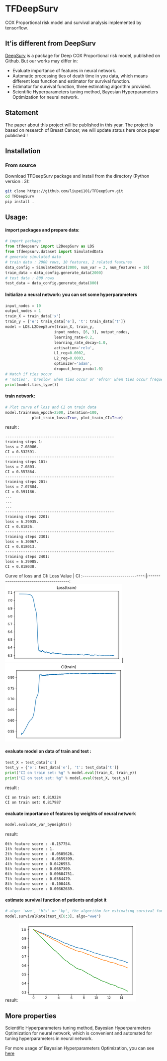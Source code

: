 # TFDeepSurv
COX Proportional risk model and survival analysis implemented by tensorflow.

## It'is different from DeepSurv
[DeepSurv](https://github.com/jaredleekatzman/DeepSurv) is a package for Deep COX Proportional risk model, published on Github. But our works may differ in:

- Evaluate importance of features in neural network.
- Automatic processing ties of death time in you data, which means different loss function and estimator for survival function.
- Estimator for survival function, three estimating algorithm provided.
- Scientific Hyperparameters tuning method, Bayesian Hyperparameters Optimization for neural network.

## Statement
The paper about this project will be published in this year. The project is based on
research of Breast Cancer, we will update status here once paper published !

## Installation
### From source

Download TFDeepSurv package and install from the directory (Python version : 3):
```bash
git clone https://github.com/liupei101/TFDeepSurv.git
cd TFDeepSurv
pip install .
```

## Usage:

#### import packages and prepare data:
```python
# import package
from tfdeepsurv import L2DeepSurv as LDS
from tfdeepsurv.dataset import SimulatedData
# generate simulated data
# train data : 2000 rows, 10 features, 2 related features
data_config = SimulatedData(2000, num_var = 2, num_features = 10)
train_data = data_config.generate_data(2000)
# test data : 800 rows
test_data = data_config.generate_data(800)
```

#### Initialize a neural network: you can set some hyperparameters
```python
input_nodes = 10
output_nodes = 1
train_X = train_data['x']
train_y = {'e': train_data['e'], 't': train_data['t']}
model = LDS.L2DeepSurv(train_X, train_y,
                      input_nodes, [6, 3], output_nodes, 
                      learning_rate=0.2,
                      learning_rate_decay=1.0,
                      activation='relu', 
                      L1_reg=0.0002, 
                      L2_reg=0.0003, 
                      optimizer='adam',
                      dropout_keep_prob=1.0)
# Watch if ties occur
# 'noties', 'breslow' when ties occur or 'efron' when ties occur frequently
print(model.ties_type())
```

#### train network:
```python
# Plot curve of loss and CI on train data
model.train(num_epoch=2500, iteration=100,
            plot_train_loss=True, plot_train_CI=True)
```

result :
```
-------------------------------------------------
training steps 1:
loss = 7.08086.
CI = 0.532591.
-------------------------------------------------
training steps 101:
loss = 7.0803.
CI = 0.557864.
-------------------------------------------------
training steps 201:
loss = 7.07884.
CI = 0.591186.
...
...
...
-------------------------------------------------
training steps 2201:
loss = 6.29935.
CI = 0.81826.
-------------------------------------------------
training steps 2301:
loss = 6.30067.
CI = 0.818013.
-------------------------------------------------
training steps 2401:
loss = 6.29985.
CI = 0.818038.
```
Curve of loss and CI:
Loss Value                       | CI
:-------------------------------:|:--------------------------------------:
![](notebook/pics/index.png)|![](notebook/pics/index1.png)


#### evaluate model on data of train and test :
```python
test_X = test_data['x']
test_y = {'e': test_data['e'], 't': test_data['t']}
print("CI on train set: %g" % model.eval(train_X, train_y))
print("CI on test set: %g" % model.eval(test_X, test_y))
```
result :
```
CI on train set: 0.819224
CI on train set: 0.817987
```

#### evaluate importance of features by weights of neural network
```python
model.evaluate_var_byWeights()
```
result:
```
0th feature score : -0.157754.
1th feature score : 1.
2th feature score : -0.0505626.
3th feature score : -0.0559399.
4th feature score : 0.0426953.
5th feature score : 0.0687309.
6th feature score : 0.00604751.
7th feature score : 0.0584479.
8th feature score : -0.100448.
9th feature score : 0.00362639.
```

#### estimate survival function of patients and plot it
```python
# algo: 'wwe', 'bls' or 'kp', the algorithm for estimating survival function
model.survivalRate(test_X[0:3], algo="wwe")
```
result:
![Survival rate](notebook/pics/index2.png)

## More properties
Scientific Hyperparameters tuning method, Bayesian Hyperparameters Optimization for neural network, which is convenient and automated for tuning hyperparameters in neural network.

For more usage of Bayesian Hyperparameters Optimization, you can see [here](BayesianHyperparamOptimization/README.md)